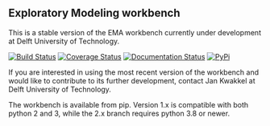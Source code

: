## Exploratory Modeling workbench
This is a stable version of the EMA workbench currently under 
development at Delft University of Technology.

[![Build Status](https://github.com/quaquel/EMAworkbench/actions/workflows/Build%20and%20Test/badge.svg?branch=2.1-inprogress)](https://github.com/quaquel/EMAworkbench/actions)
[![Coverage Status](https://coveralls.io/repos/github/quaquel/EMAworkbench/badge.svg?branch=2.1-inprogress)](https://coveralls.io/github/quaquel/EMAworkbench?branch=2.1-inprogress)
[![Documentation Status](https://readthedocs.org/projects/emaworkbench/badge/?version=latest)](http://emaworkbench.readthedocs.org/en/latest/?badge=master)
[![PyPi](https://img.shields.io/pypi/v/ema_workbench.svg)](https://pypi.python.org/pypi/ema_workbench)

If you are interested in using the most recent version of the workbench  and
would like to contribute to its further development, contact Jan Kwakkel at 
Delft University of Technology.  

The workbench is available from pip. Version 1.x is compatible with both
python 2 and 3, while the 2.x branch requires python 3.8 or newer.